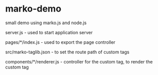 # marko-demo
small demo using marko.js and node.js

server.js - used to start application server

pages/*/index.js - used to export the page controller

src/marko-taglib.json - to set the route path of custom tags

components/*/renderer.js - controller for the custom tag, to render the custom tag
